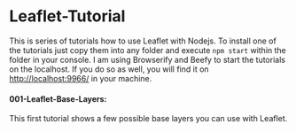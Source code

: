 # Leaflet-Tutorial
This is series of tutorials how to use Leaflet with Nodejs. To install one of the tutorials just copy them into any folder and execute `npm start` within the folder in your console.
I am using Browserify and Beefy to start the tutorials on the localhost. If you do so as well, you will find it on <http://localhost:9966/> in your machine.

#### 001-Leaflet-Base-Layers:

This first tutorial shows a few possible base layers you can use with Leaflet.

